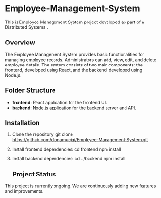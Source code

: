# Employee-Management-System


This is Employee Management System project developed as part of a Distributed Systems .

## Overview

The Employee Management System provides basic functionalities for managing employee records. Administrators can add, view, edit, and delete employee details. The system consists of two main components: the frontend, developed using React, and the backend, developed using Node.js.

## Folder Structure

- **frontend**: React application for the frontend UI.
- **backend**: Node.js application for the backend server and API.


## Installation

1. Clone the repository: git clone https://github.com/dionamuciqi/Employee-Management-System.git
2. Install frontend dependencies:
    cd frontend
    npm install
3. Install backend dependencies:
    cd ../backend
     npm install

   ## Project Status

This project is currently ongoing. We are continuously adding new features and improvements. 



   


